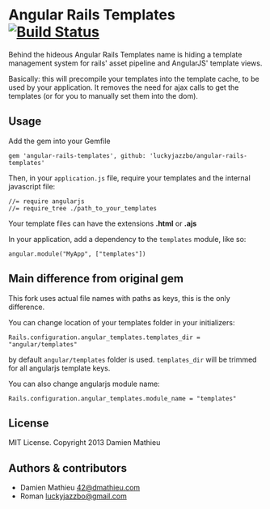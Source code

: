 # Angular Rails Templates [![Build Status](https://secure.travis-ci.org/dmathieu/angular-rails-templates.png?branch=master)](http://travis-ci.org/dmathieu/angular-rails-templates)

Behind the hideous Angular Rails Templates name is hiding a template management system for rails' asset pipeline and AngularJS' template views.

Basically: this will precompile your templates into the template cache, to be used by your application.
It removes the need for ajax calls to get the templates (or for you to manually set them into the dom).

## Usage

Add the gem into your Gemfile

    gem 'angular-rails-templates', github: 'luckyjazzbo/angular-rails-templates'

Then, in your `application.js` file, require your templates and the internal javascript file:

    //= require angularjs
    //= require_tree ./path_to_your_templates

Your template files can have the extensions **.html** or **.ajs**


In your application, add a dependency to the `templates` module, like so:

    angular.module("MyApp", ["templates"])

## Main difference from original gem

This fork uses actual file names with paths as keys, this is the only difference.

You can change location of your templates folder in your initializers:

    Rails.configuration.angular_templates.templates_dir = "angular/templates"

by default `angular/templates` folder is used. `templates_dir` will be trimmed for all angularjs template keys.

You can also change angularjs module name:

    Rails.configuration.angular_templates.module_name = "templates"

## License

MIT License. Copyright 2013 Damien Mathieu


## Authors & contributors

* Damien Mathieu <42@dmathieu.com>
* Roman <luckyjazzbo@gmail.com>

